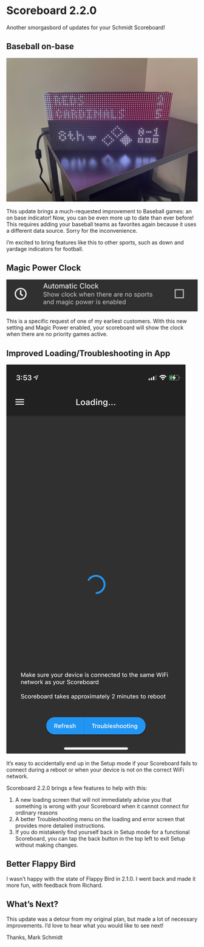 # Scoreboard 2.2.0

Another smorgasbord of updates for your Schmidt Scoreboard!

## Baseball on-base

![](assets/IMG_0825.jpeg)

This update brings a much-requested improvement to Baseball games: an on base indicator! Now, you can be even more up to date than ever before! This requires adding your baseball teams as favorites again because it uses a different data source. Sorry for the inconvenience. 

I’m excited to bring features like this to other sports, such as down and yardage indicators for football.

## Magic Power Clock

![](assets/IMG_0826.jpeg)

This is a specific request of one of my earliest customers. With this new setting and Magic Power enabled, your scoreboard will show the clock when there are no priority games active.

## Improved Loading/Troubleshooting in App

![](assets/IMG_0827.jpeg)

It’s easy to accidentally end up in the Setup mode if your Scoreboard fails to connect during a reboot or when your device is not on the correct WiFi network.

Scoreboard 2.2.0 brings a few features to help with this:

1. A new loading screen that will not immediately advise you that something is wrong with your Scoreboard when it cannot connect for ordinary reasons
2. A better Troubleshooting menu on the loading and error screen that provides more detailed instructions.
2. If you do mistakenly find yourself back in Setup mode for a functional Scoreboard, you can tap the back button in the top left to exit Setup without making changes.

## Better Flappy Bird

I wasn’t happy with the state of Flappy Bird in 2.1.0. I went back and made it more fun, with feedback from Richard.

## What’s Next?

This update was a detour from my original plan, but made a lot of necessary improvements. I’d love to hear what you would like to see next!

Thanks,
Mark Schmidt